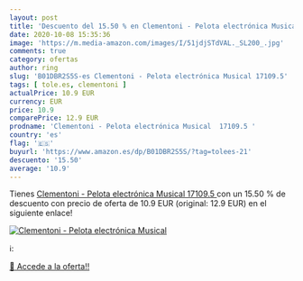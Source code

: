 ```yaml
---
layout: post
title: 'Descuento del 15.50 % en Clementoni - Pelota electrónica Musical '
date: 2020-10-08 15:35:36
image: 'https://m.media-amazon.com/images/I/51jdjSTdVAL._SL200_.jpg'
comments: true
category: ofertas
author: ring
slug: 'B01DBR2S5S-es Clementoni - Pelota electrónica Musical 17109.5'
tags: [ tole.es, clementoni ]
actualPrice: 10.9 EUR
currency: EUR
price: 10.9
comparePrice: 12.9 EUR
prodname: 'Clementoni - Pelota electrónica Musical  17109.5 '
country: 'es'
flag: '🇪🇸'
buyurl: 'https://www.amazon.es/dp/B01DBR2S5S/?tag=tolees-21'
descuento: '15.50'
average: '10.9'
---
```


Tienes [Clementoni - Pelota electrónica Musical  17109.5 ](https://www.amazon.es/dp/B01DBR2S5S/?tag=tolees-21) con un 15.50 % de descuento con precio de oferta de 10.9 EUR (original: 12.9 EUR) en el siguiente enlace!

[![Clementoni - Pelota electrónica Musical ](https://m.media-amazon.com/images/I/51jdjSTdVAL._SL200_.jpg)](https://www.amazon.es/dp/B01DBR2S5S/?tag=tolees-21)

ℹ️:


[🛒 Accede a la oferta!!](https://www.amazon.es/dp/B01DBR2S5S/?tag=tolees-21)
